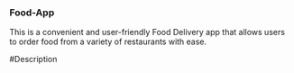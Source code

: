 ### Food-App
This is a convenient and user-friendly Food Delivery app that allows users to order food from a variety of restaurants with ease.

#Description
